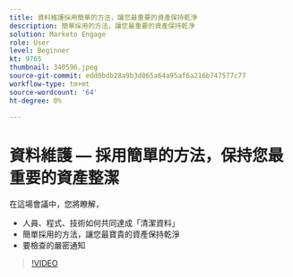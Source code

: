```yaml
---
title: 資料維護採用簡單的方法，讓您最重要的資產保持乾淨
description: 簡單採用的方法，讓您最重要的資產保持乾淨
solution: Marketo Engage
role: User
level: Beginner
kt: 9765
thumbnail: 340596.jpeg
source-git-commit: edd0bdb28a9b3d065a64a95af6a216b747577c77
workflow-type: tm+mt
source-wordcount: '64'
ht-degree: 0%

---
```


# 資料維護 — 採用簡單的方法，保持您最重要的資產整潔

在這場會議中，您將瞭解，

* 人員、程式、技術如何共同達成「清潔資料」
* 簡單採用的方法，讓您最寶貴的資產保持乾淨
* 要檢查的嚴密通知

>[!VIDEO](https://video.tv.adobe.com/v/340596/?quality=12&learn=on)
